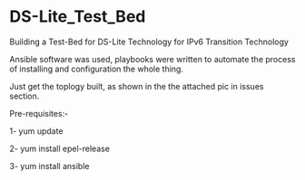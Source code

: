 # DS-Lite_Test_Bed

Building a Test-Bed for DS-Lite Technology for IPv6 Transition Technology

Ansible software was used, playbooks were written to automate the process of installing and configuration the whole thing.

Just get the toplogy built, as shown in the the attached pic in issues section.

Pre-requisites:-

1- yum update

2- yum install epel-release

3- yum install ansible

